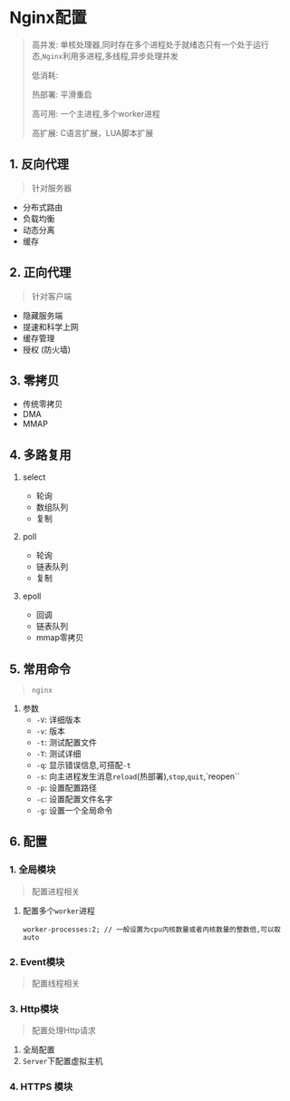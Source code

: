 # Nginx配置

> 高并发: 单核处理器,同时存在多个进程处于就绪态只有一个处于运行态,`Nginx`利用多进程,多线程,异步处理并发
>
> 低消耗: 
>
> 热部署: 平滑重启
>
> 高可用: 一个主进程,多个worker进程
>
> 高扩展: C语言扩展，LUA脚本扩展  

## 1. 反向代理

> 针对服务器

- 分布式路由
- 负载均衡
- 动态分离
- 缓存

## 2. 正向代理

> 针对客户端

- 隐藏服务端 
- 提速和科学上网
- 缓存管理
- 授权 (防火墙)

## 3. 零拷贝

- 传统零拷贝
- DMA
- MMAP

## 4. 多路复用

1. select
   - 轮询
   - 数组队列
   - 复制

2. poll
   - 轮询
   - 链表队列
   - 复制

3. epoll
   - 回调
   - 链表队列
   - mmap零拷贝

## 5. 常用命令

> `nginx`

1. 参数
   - `-V`: 详细版本
   - `-v`: 版本
   - `-t`: 测试配置文件
   - `-T`: 测试详细
   - `-q`: 显示错误信息,可搭配`-t`
   - `-s`: 向主进程发生消息`reload`(热部署),`stop`,`quit`,`reopen``
   - `-p`: 设置配置路径
   - `-c`: 设置配置文件名字
   - `-g`: 设置一个全局命令

## 6. 配置

### 1. 全局模块

> 配置进程相关

1. 配置多个`worker`进程

   ```shell
   worker-processes:2; // 一般设置为cpu内核数量或者内核数量的整数倍,可以取auto
   ```

   

### 2. Event模块

> 配置线程相关

### 3. Http模块

> 配置处理Http请求

1. 全局配置
2. `Server`下配置虚拟主机

### 4. HTTPS 模块











